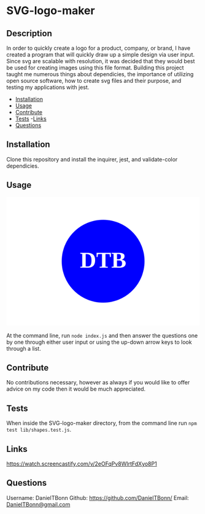 # SVG-logo-maker

## Description
  
In order to quickly create a logo for a product, company, or brand, I have created a program that will quickly draw up a simple design via user input. Since svg are scalable with resolution, it was decided that they would best be used for creating images using this file format. Building this project taught me numerous things about dependicies, the importance of utilizing open source software, how to create svg files and their purpose, and testing my applications with jest.

- [Installation](#installation)
- [Usage](#usage)
- [Contribute](#contribute)
- [Tests](#tests)
-[Links](#links)
- [Questions](#questions)

## Installation
  
Clone this repository and install the inquirer, jest, and validate-color dependicies.

## Usage
![example-svg-logo](./examples/example-logo.svg)

At the command line, run `node index.js` and then answer the questions one by one through either user input or using the up-down arrow keys to look through a list.

## Contribute
  
No contributions necessary, however as always if you would like to offer advice on my code then it would be much appreciated.

## Tests
  
When inside the SVG-logo-maker directory, from the command line run `npm test lib/shapes.test.js`.

## Links

https://watch.screencastify.com/v/2eOFqPv8WIrtFdXyo8P1

## Questions

Username: DanielTBonn
Github: https://github.com/DanielTBonn/
Email: DanielTBonn@gmail.com